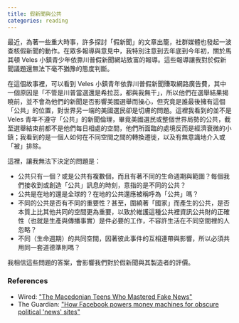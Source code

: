 ```yaml
---
title: 假新聞與公共
categories: reading
---
```

最近，為著一些重大時事，許多探討「假新聞」的文章出籠，社群媒體也發起一波查核假新聞的動作。在眾多報導與意見中，我特別注意到去年底到今年初，關於馬其頓 Veles 小鎮青少年依靠川普假新聞網站致富的報導。這些報導讓我對於假新聞議題還無法下毫不猶豫的態度判斷。

在這個故事裡，可以看到 Veles
小鎮青年依靠川普假新聞賺取網路廣告費，其中一個原因是「不管是川普當選還是希拉蕊，都與我無干」，所以他們在選舉結果揭曉前，並不會為他們的新聞是否影響美國選舉而操心，但究竟是誰最後擁有這個「公共」的位置，對世界另一端的美國選民卻是切膚的問題。這裡我看到的並不是 Veles 青年不遵守「公共」的新聞倫理，畢竟美國選民或整個世界局勢的公共，截至選舉結束前都不是他們每日相處的空間，他們所面臨的處境反而是經濟衰微的小鎮；我看到的是一個人如何在不同空間之間的轉換遷徙，以及有無意識地介入或「被」排除。

這裡，讓我無法下決定的問題是：

* 公共只有一個？或是公共有複數個，而且有著不同的生命週期與範圍？每個我們接收到或創造「公共」訊息的時刻，意指的是不同的公共？
* 公共是在地的還是全球的？在地的公共還應被稱呼為「公共」嗎？
* 不同的公共是否有不同的重要性？甚至，圍繞著「國家」而產生的公共，是否本質上比其他共同的空間更為重要，以致於維護這種公共裡資訊公共財的正確性（也就是生產與傳播事實）是件必要的工作，不容許生活在不同空間裡的人忽略？
* 不同（生命週期）的共同空間，因著彼此事件的互相連帶與影響，所以必須共用同一套道德準則嗎？

我相信這些問題的答案，會影響我們對於假新聞與其製造者的評價。

### References

* Wired: ["The Macedonian Teens Who Mastered Fake News"][1]
* The Guardian: ["How Facebook powers money machines for obscure political 
'news' sites"][2]

[1]:https://www.wired.com/2017/02/veles-macedonia-fake-news/
[2]:https://goo.gl/oHeEsL 

